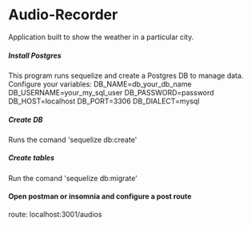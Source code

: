 # Audio-Recorder

Application built to show the weather in a particular city.

##### Install Postgres
This program runs sequelize and create a Postgres DB to manage data.
Configure your variables:
DB_NAME=db_your_db_name
DB_USERNAME=your_my_sql_user
DB_PASSWORD=password
DB_HOST=localhost
DB_PORT=3306
DB_DIALECT=mysql

##### Create DB
Runs the comand 'sequelize db:create'

##### Create tables
Run the comand 'sequelize db:migrate'

#### Open postman or insomnia and configure a post route
route: localhost:3001/audios
